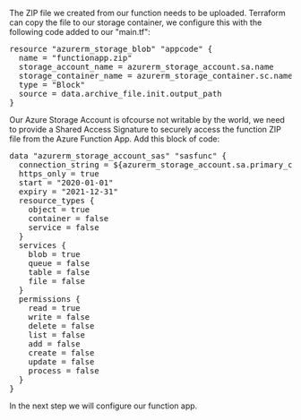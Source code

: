 The ZIP file we created from our function needs to be uploaded. Terraform can copy the file to our storage container, we configure this with the following code added to our "main.tf":

<pre class="file" data-filename="main.tf" data-target="append">
resource "azurerm_storage_blob" "appcode" {
  name = "functionapp.zip"
  storage_account_name = azurerm_storage_account.sa.name
  storage_container_name = azurerm_storage_container.sc.name
  type = "Block"
  source = data.archive_file.init.output_path
}
</pre>

Our Azure Storage Account is ofcourse not writable by the world, we need to provide a Shared Access Signature to securely access the function ZIP file from the Azure Function App. Add this block of code:

<pre class="file" data-filename="main.tf" data-target="append">
data "azurerm_storage_account_sas" "sasfunc" {
  connection_string = ${azurerm_storage_account.sa.primary_connection_string}
  https_only = true
  start = "2020-01-01"
  expiry = "2021-12-31"
  resource_types {
    object = true
    container = false
    service = false
  }
  services {
    blob = true
    queue = false
    table = false
    file = false
  }
  permissions {
    read = true
    write = false
    delete = false
    list = false
    add = false
    create = false
    update = false
    process = false
  }
}
</pre>

In the next step we will configure our function app.
